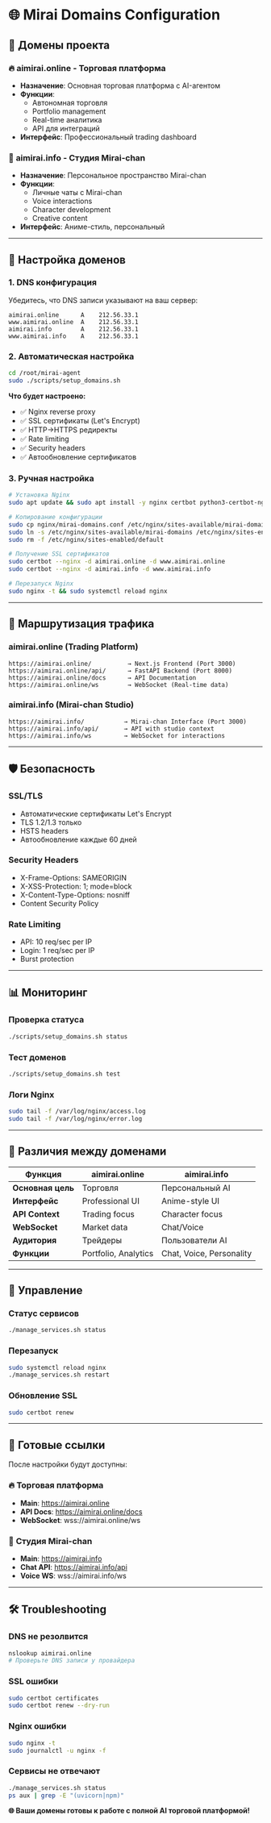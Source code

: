 # 🌐 Mirai Domains Configuration

## 📍 Домены проекта

### 🔥 **aimirai.online** - Торговая платформа
- **Назначение**: Основная торговая платформа с AI-агентом
- **Функции**: 
  - Автономная торговля
  - Portfolio management
  - Real-time аналитика
  - API для интеграций
- **Интерфейс**: Профессиональный trading dashboard

### 🎨 **aimirai.info** - Студия Mirai-chan
- **Назначение**: Персональное пространство Mirai-chan
- **Функции**:
  - Личные чаты с Mirai-chan
  - Voice interactions
  - Character development
  - Creative content
- **Интерфейс**: Аниме-стиль, персональный

---

## 🚀 Настройка доменов

### 1. **DNS конфигурация**
Убедитесь, что DNS записи указывают на ваш сервер:
```
aimirai.online      A    212.56.33.1
www.aimirai.online  A    212.56.33.1
aimirai.info        A    212.56.33.1
www.aimirai.info    A    212.56.33.1
```

### 2. **Автоматическая настройка**
```bash
cd /root/mirai-agent
sudo ./scripts/setup_domains.sh
```

**Что будет настроено:**
- ✅ Nginx reverse proxy
- ✅ SSL сертификаты (Let's Encrypt)
- ✅ HTTP→HTTPS редиректы
- ✅ Rate limiting
- ✅ Security headers
- ✅ Автообновление сертификатов

### 3. **Ручная настройка**
```bash
# Установка Nginx
sudo apt update && sudo apt install -y nginx certbot python3-certbot-nginx

# Копирование конфигурации
sudo cp nginx/mirai-domains.conf /etc/nginx/sites-available/mirai-domains
sudo ln -s /etc/nginx/sites-available/mirai-domains /etc/nginx/sites-enabled/
sudo rm -f /etc/nginx/sites-enabled/default

# Получение SSL сертификатов
sudo certbot --nginx -d aimirai.online -d www.aimirai.online
sudo certbot --nginx -d aimirai.info -d www.aimirai.info

# Перезапуск Nginx
sudo nginx -t && sudo systemctl reload nginx
```

---

## 🔄 Маршрутизация трафика

### **aimirai.online** (Trading Platform)
```
https://aimirai.online/          → Next.js Frontend (Port 3000)
https://aimirai.online/api/      → FastAPI Backend (Port 8000)
https://aimirai.online/docs      → API Documentation
https://aimirai.online/ws        → WebSocket (Real-time data)
```

### **aimirai.info** (Mirai-chan Studio)
```
https://aimirai.info/           → Mirai-chan Interface (Port 3000)
https://aimirai.info/api/       → API with studio context
https://aimirai.info/ws         → WebSocket for interactions
```

---

## 🛡️ Безопасность

### **SSL/TLS**
- Автоматические сертификаты Let's Encrypt
- TLS 1.2/1.3 только
- HSTS headers
- Автообновление каждые 60 дней

### **Security Headers**
- X-Frame-Options: SAMEORIGIN
- X-XSS-Protection: 1; mode=block
- X-Content-Type-Options: nosniff
- Content Security Policy

### **Rate Limiting**
- API: 10 req/sec per IP
- Login: 1 req/sec per IP
- Burst protection

---

## 📊 Мониторинг

### **Проверка статуса**
```bash
./scripts/setup_domains.sh status
```

### **Тест доменов**
```bash
./scripts/setup_domains.sh test
```

### **Логи Nginx**
```bash
sudo tail -f /var/log/nginx/access.log
sudo tail -f /var/log/nginx/error.log
```

---

## 🎯 Различия между доменами

| Функция | aimirai.online | aimirai.info |
|---------|----------------|--------------|
| **Основная цель** | Торговля | Персональный AI |
| **Интерфейс** | Professional UI | Anime-style UI |
| **API Context** | Trading focus | Character focus |
| **WebSocket** | Market data | Chat/Voice |
| **Аудитория** | Трейдеры | Пользователи AI |
| **Функции** | Portfolio, Analytics | Chat, Voice, Personality |

---

## 🔧 Управление

### **Статус сервисов**
```bash
./manage_services.sh status
```

### **Перезапуск**
```bash
sudo systemctl reload nginx
./manage_services.sh restart
```

### **Обновление SSL**
```bash
sudo certbot renew
```

---

## 🎉 Готовые ссылки

После настройки будут доступны:

### 🔥 **Торговая платформа**
- **Main**: https://aimirai.online
- **API Docs**: https://aimirai.online/docs
- **WebSocket**: wss://aimirai.online/ws

### 🎨 **Студия Mirai-chan**
- **Main**: https://aimirai.info
- **Chat API**: https://aimirai.info/api
- **Voice WS**: wss://aimirai.info/ws

---

## 🛠️ Troubleshooting

### **DNS не резолвится**
```bash
nslookup aimirai.online
# Проверьте DNS записи у провайдера
```

### **SSL ошибки**
```bash
sudo certbot certificates
sudo certbot renew --dry-run
```

### **Nginx ошибки**
```bash
sudo nginx -t
sudo journalctl -u nginx -f
```

### **Сервисы не отвечают**
```bash
./manage_services.sh status
ps aux | grep -E "(uvicorn|npm)"
```

**🌐 Ваши домены готовы к работе с полной AI торговой платформой!**